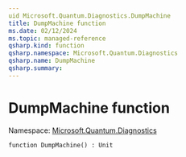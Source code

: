 ```yaml
---
uid Microsoft.Quantum.Diagnostics.DumpMachine
title: DumpMachine function
ms.date: 02/12/2024
ms.topic: managed-reference
qsharp.kind: function
qsharp.namespace: Microsoft.Quantum.Diagnostics
qsharp.name: DumpMachine
qsharp.summary: 
---
```


# DumpMachine function

Namespace: [Microsoft.Quantum.Diagnostics](xref:Microsoft.Quantum.Diagnostics)

```qsharp
function DumpMachine() : Unit
```
